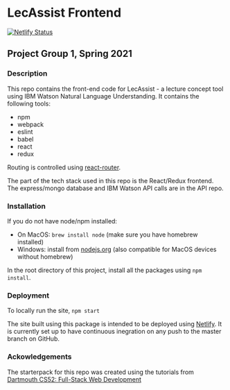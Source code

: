 # LecAssist Frontend

[![Netlify Status](https://api.netlify.com/api/v1/badges/a6d596b1-9b84-48b9-9a09-bb04238b34ba/deploy-status)](https://app.netlify.com/sites/lecassist/deploys)

## Project Group 1, Spring 2021

### Description

This repo contains the front-end code for LecAssist - a lecture concept tool using IBM Watson Natural Language Understanding. It contains the following tools:

-   npm
-   webpack
-   eslint
-   babel
-   react
-   redux

Routing is controlled using [react-router](https://reactrouter.com/web/example/basic).

The part of the tech stack used in this repo is the React/Redux frontend. The express/mongo database and IBM Watson API calls are in the API repo.

### Installation

If you do not have node/npm installed:

-   On MacOS: `brew install node` (make sure you have homebrew installed)
-   Windows: install from [nodejs.org](https://nodejs.org/en/) (also compatible for MacOS devices without homebrew)

In the root directory of this project, install all the packages using `npm install`.

### Deployment

To locally run the site, `npm start`

The site built using this package is intended to be deployed using [Netlify](https://www.netlify.com/). It is currently set up to have continuous inegration on any push to the master branch on GitHub.

### Ackowledgements

The starterpack for this repo was created using the tutorials from [Dartmouth CS52: Full-Stack Web Development](https://cs52.me)
